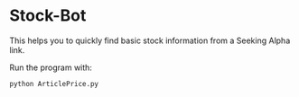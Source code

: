 # Stock-Bot

This helps you to quickly find basic stock information from a Seeking Alpha link.

Run the program with:

```
python ArticlePrice.py
```
